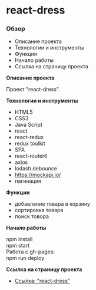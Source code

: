 # react-dress

### Обзор

* Описание проекта
* Технологии и инструменты
* Функции
* Начало работы
* Cсылка на страницу проекта

**Описание проекта**

Проект "react-dress".

**Технологии и инструменты**

* HTML5
* CSS3
* Java Script
* react
* react-redux
* redux toolkit
* SPA
* react-router6
* axios
* lodash.debounce
* https://mockapi.io/
* пагинация

**Функции**

* добавление товара в корзину
* сортировка товара
* поиск товора

**Начало работы**

npm install <br/>
npm start <br/>
Работа с gh-pages:<br/>
npm run deploy <br/>

**Cсылка на страницу проекта**

* [Ссылка: "react-dress"](https://mariyazakharova73.github.io/react-dress/)